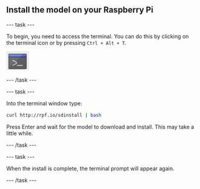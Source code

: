 ## Install the model on your Raspberry Pi

--- task ---

To begin, you need to access the terminal. You can do this by clicking on the terminal icon or by pressing `Ctrl + Alt + T`.

![Open Terminal](images/terminal.png)

--- /task ---

--- task ---

Into the terminal window type:

``` bash
curl http://rpf.io/sdinstall | bash
```
Press Enter and wait for the model to download and install. This may take a little while. 

--- /task ---

--- task ---

When the install is complete, the terminal prompt will appear again. 

--- /task ---
